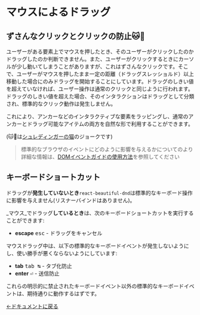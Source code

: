 # マウスによるドラッグ

## ずさんなクリックとクリックの防止🐱🎁

ユーザーがある要素上でマウスを押したとき、そのユーザーがクリックしたのかドラッグしたのか判断できません。また、ユーザーがクリックするときにカーソルが少し動いてしまうことがありますが、これはずさんなクリックです。そこで、ユーザーがマウスを押したまま一定の距離（ドラッグスレッショルド）以上移動した場合にのみドラッグを開始することにしています。ドラッグのしきい値を超えていなければ、ユーザー操作は通常のクリックと同じように行われます。ドラッグのしきい値を超えた場合、そのインタラクションはドラッグとして分類され、標準的なクリック動作は発生しません。

これにより、アンカーなどのインタラクティブな要素をラッピングし、通常のアンカーとドラッグ可能なアイテムの両方を自然な形で利用することができます。

(🐱🎁は[シュレディンガーの猫](https://www.youtube.com/watch?v=IOYyCHGWJq4)のジョークです)

> 標準的なブラウザのイベントにどのように影響を与えるかについてのより詳細な情報は、[DOMイベントガイドの使用方法](/docs/guides/how-we-use-dom-events.md)を参照してください

## キーボードショートカット

ドラッグが**発生していないとき**`react-beautiful-dnd`は標準的なキーボード操作に影響を与えません(リスナーバインドはありません)。

_マウス_でドラッグ**しているとき**は、次のキーボードショートカットを実行することができます:

- **escape** <kbd>esc</kbd> - ドラッグをキャンセル

マウスドラッグ中は、以下の標準的なキーボードイベントが発生しないようにし、使い勝手が悪くならないようにしています:

- **tab** <kbd>tab ↹</kbd> - タブ化防止
- **enter** <kbd>⏎</kbd> - 送信防止

これらの明示的に禁止されたキーボードイベント以外の標準的なキーボードイベントは、期待通りに動作するはずです。

[←ドキュメントに戻る](/README.md#documentation-)
